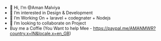 - 👋 Hi, I’m @Aman Malviya
- 👀 I’m interested in Design & Development
- 🌱 I’m Working On + laravel + codegnater + Nodejs  
- 💞️ I’m looking to collaborate on Project 
- Buy me a Coffie (You Want to help Mee - https://paypal.me/AMANMWR?country.x=IN&locale.x=en_GB)

<!---
amanmwr/amanmwr is a ✨ special ✨ repository because its `README.md` (this file) appears on your GitHub profile.
You can click the Preview link to take a look at your changes.
--->
